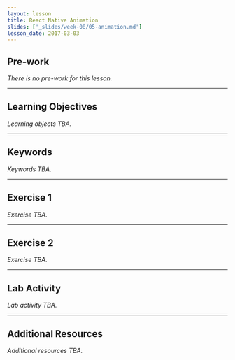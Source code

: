 ```yaml
---
layout: lesson
title: React Native Animation
slides: ['_slides/week-08/05-animation.md']
lesson_date: 2017-03-03
---
```


## Pre-work

*There is no pre-work for this lesson.*

---

## Learning Objectives

*Learning objects TBA.*

---

## Keywords

*Keywords TBA.*

---

## Exercise 1

*Exercise TBA.*

---

## Exercise 2

*Exercise TBA.*

---

## Lab Activity

*Lab activity TBA.*

---

## Additional Resources

*Additional resources TBA.*
